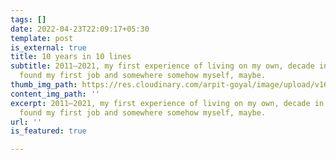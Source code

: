 ```yaml
---
tags: []
date: 2022-04-23T22:09:17+05:30
template: post
is_external: true
title: 10 years in 10 lines
subtitle: 2011–2021, my first experience of living on my own, decade in which I graduated,
  found my first job and somewhere somehow myself, maybe.
thumb_img_path: https://res.cloudinary.com/arpit-goyal/image/upload/v1650731987/1_sizaZa1cqGsV_MxskFLq7A_u2wglu.jpg
content_img_path: ''
excerpt: 2011–2021, my first experience of living on my own, decade in which I graduated,
  found my first job and somewhere somehow myself, maybe.
url: ''
is_featured: true

---
```

